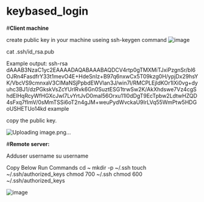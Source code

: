 # keybased_login

#**Client machine**

create public key in your machine useing ssh-keygen command
![image](https://user-images.githubusercontent.com/59916238/135462600-fea1fd23-3203-4f64-9b04-3e7a48178b31.png)

cat .ssh/id_rsa.pub

Example output:
ssh-rsa dAAAB3NzaC1yc2EAAAADAQABAAABAQDCV4rtp0gTMXMiTJxiPzgnSr/bl6OJRn4FasdfrY33t1mevO4E+HdeSnIz+B97q6nxwCx5T09kzg0H/ypjDx29hsYK/VbcVS9cmnxaV3CIMaNSjPpbdEWVlan3J/win7l/RMCPLEjldKOr1lXi0vg+dyuhc3BJ1/dzPGkskVsZcYUrlRvk6Gn0SuztESG1trwSw2K/AkXhdswe7Vz4cgShdElHqRcyWfHGXcJwl7LvYrtJvD0mal56Orxu11l0dDgT9EcTpbw2LdtwHZQD4sFxq7fImV/0sMmTSSi6oT2n4gJM+weuPydWvckaU9IrLVq55WmPtw5HDGoUSHETUo14kd example

copy the public key.

![Uploading image.png…]()

#**Remote server:**

Adduser username
su username

Copy Below Run Commands
cd  ~
mkdir -p ~/.ssh 
touch ~/.ssh/authorized_keys
chmod 700 ~/.ssh
chmod 600 ~/.ssh/authorized_keys

![image](https://user-images.githubusercontent.com/59916238/135463202-5c873f03-f65b-48f1-a840-2a831acd9248.png)
